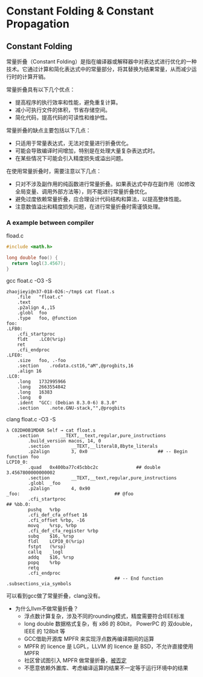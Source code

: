 # Constant Folding & Constant Propagation

## Constant Folding

常量折叠（Constant Folding）是指在编译器或解释器中对表达式进行优化的一种技术。它通过计算和简化表达式中的常量部分，将其替换为结果常量，从而减少运行时的计算开销。

常量折叠具有以下几个优点：

* 提高程序的执行效率和性能，避免重复计算。     
* 减小可执行文件的体积，节省存储空间。     
* 简化代码，提高代码的可读性和维护性。     

常量折叠的缺点主要包括以下几点：

* 只适用于常量表达式，无法对变量进行折叠优化。     
* 可能会导致编译时间增加，特别是在处理大量复杂表达式时。     
* 在某些情况下可能会引入精度损失或溢出问题。     

在使用常量折叠时，需要注意以下几点：

* 只对不涉及副作用的纯函数进行常量折叠。如果表达式中存在副作用（如修改全局变量、调用外部方法等），则不能进行常量折叠优化。     
* 避免过度依赖常量折叠，应合理设计代码结构和算法，以提高整体性能。     
* 注意数值溢出和精度损失问题，在进行常量折叠时需谨慎处理。    

### A example between compiler

fload.c

```c
#include <math.h>

long double foo() {
  return logl(3.4567);
}
```

gcc float.c -O3 -S

```shell
zhaojieyi@n37-018-026:~/tmp$ cat float.s
	.file	"float.c"
	.text
	.p2align 4,,15
	.globl	foo
	.type	foo, @function
foo:
.LFB0:
	.cfi_startproc
	fldt	.LC0(%rip)
	ret
	.cfi_endproc
.LFE0:
	.size	foo, .-foo
	.section	.rodata.cst16,"aM",@progbits,16
	.align 16
.LC0:
	.long	1732995966
	.long	2663554842
	.long	16383
	.long	0
	.ident	"GCC: (Debian 8.3.0-6) 8.3.0"
	.section	.note.GNU-stack,"",@progbits
```

clang float.c -O3 -S

```shell
λ C02DH0B1MD6R Self → cat float.s
    .section        __TEXT,__text,regular,pure_instructions
        .build_version macos, 14, 0
        .section        __TEXT,__literal8,8byte_literals
        .p2align        3, 0x0                          ## -- Begin function foo
LCPI0_0:
        .quad   0x400ba77c45cbbc2c              ## double 3.4567800000000002
        .section        __TEXT,__text,regular,pure_instructions
        .globl  _foo
        .p2align        4, 0x90
_foo:                                   ## @foo
        .cfi_startproc
## %bb.0:
        pushq   %rbp
        .cfi_def_cfa_offset 16
        .cfi_offset %rbp, -16
        movq    %rsp, %rbp
        .cfi_def_cfa_register %rbp
        subq    $16, %rsp
        fldl    LCPI0_0(%rip)
        fstpt   (%rsp)
        callq   _logl
        addq    $16, %rsp
        popq    %rbp
        retq
        .cfi_endproc
                                        ## -- End function
.subsections_via_symbols
```

可以看到gcc做了常量折叠，clang没有。

- 为什么llvm不做常量折叠？
  - 浮点数计算复杂，涉及不同的rounding模式，精度需要符合IEEE标准
  - long double 数据格式复杂，有 x86 的 80bit， PowerPC 的 双double，IEEE 的 128bit 等
  - GCC借助开源库 MPFR 来实现浮点数再编译期间的运算
  - MPFR 的 licence 是 LGPL，LLVM 的 licence 是 BSD，不允许直接使用 MPFR
  - 社区曾试图引入 MPFR 做常量折叠，[被否定](https://lists.llvm.org/pipermail/llvm-dev/2016-April/097936.html)
  - 不愿意依赖外置库、考虑编译运算的结果不一定等于运行环境中的结果